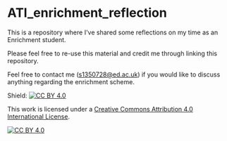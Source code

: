 # ATI_enrichment_reflection
This is a repository where I've shared some reflections on my time as an Enrichment student.

Please feel free to re-use this material and credit me through linking this repository.

Feel free to contact me (s1350728@ed.ac.uk) if you would like to discuss anything regarding the enrichment scheme.

Shield: [![CC BY 4.0][cc-by-shield]][cc-by]

This work is licensed under a
[Creative Commons Attribution 4.0 International License][cc-by].

[![CC BY 4.0][cc-by-image]][cc-by]

[cc-by]: http://creativecommons.org/licenses/by/4.0/
[cc-by-image]: https://i.creativecommons.org/l/by/4.0/88x31.png
[cc-by-shield]: https://img.shields.io/badge/License-CC%20BY%204.0-lightgrey.svg
